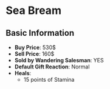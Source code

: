# Sea Bream

## Basic Information

- **Buy Price**: 530$
- **Sell Price**: 160$
- **Sold by Wandering Salesman**: YES
- **Default Gift Reaction**: Normal
- **Heals**:
  - 15 points of Stamina
